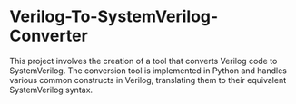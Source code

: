# Verilog-To-SystemVerilog-Converter
This project involves the creation of a tool that converts Verilog code to SystemVerilog. The conversion tool is implemented in Python and handles various common constructs in Verilog, translating them to their equivalent SystemVerilog syntax.
